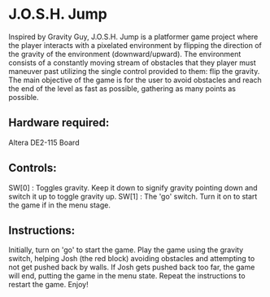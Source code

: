 # J.O.S.H. Jump
Inspired by Gravity Guy, J.O.S.H. Jump is a platformer game project where the player interacts with a pixelated environment by flipping the direction of the gravity of the environment (downward/upward). The environment consists of a constantly moving stream of obstacles that they player must maneuver past utilizing the single control provided to them: flip the gravity. The main objective of the game is for the user to avoid obstacles and reach the end of the level as fast as possible, gathering as many points as possible.

## Hardware required: 
Altera DE2-115 Board 

## Controls: 
SW[0] : Toggles gravity. Keep it down to signify gravity pointing down and switch it up to toggle gravity up.
SW[1] : The 'go' switch. Turn it on to start the game if in the menu stage.

## Instructions:
Initially, turn on 'go' to start the game. Play the game using the gravity switch, helping Josh (the red block) avoiding obstacles and attempting to not get pushed back by walls. If Josh gets pushed back too far, the game will end, putting the game in the menu state. Repeat the instructions to restart the game. Enjoy!
